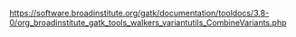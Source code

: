 https://software.broadinstitute.org/gatk/documentation/tooldocs/3.8-0/org_broadinstitute_gatk_tools_walkers_variantutils_CombineVariants.php


